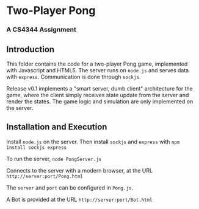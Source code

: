 # Two-Player Pong
### A CS4344 Assignment

## Introduction
This folder contains the code for a two-player Pong game, implemented with Javascript and HTML5.  The server runs on ```node.js``` and serves data with ```express```.  Communication is done through ```sockjs```.  

Release v0.1 implements a "smart server, dumb client" architecture for the game, where the client simply receives state update from the server and render the states.  The game logic and simulation are only implemented on the server.  

## Installation and Execution
Install ```node.js``` on the server.  Then install ```sockjs``` and ```express``` with
```npm install sockjs express```

To run the server, 
```node PongServer.js```

Connects to the server with a modern browser, at the URL ```http://server:port/Pong.html```

The ```server``` and ```port``` can be configured in ```Pong.js```.

A Bot is provided at the URL ```http://server:port/Bot.html```

